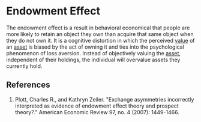 # Endowment Effect
The endowment effect is a result in behavioral economical that people are more likely to retain an object they own than acquire that same object when they do not own it. It is a cognitive distortion in which the perceived [value](value.md) of an [asset](assets.md) is biased by the act of owning it and ties into the psychological phenomenon of loss aversion. Instead of objectively valuing the [asset](asset.md), independent of their holdings, the individual will overvalue assets they currently hold.

## References
1. Plott, Charles R., and Kathryn Zeiler. "Exchange asymmetries incorrectly interpreted as evidence of endowment effect theory and prospect theory?." American Economic Review 97, no. 4 (2007): 1449-1466.